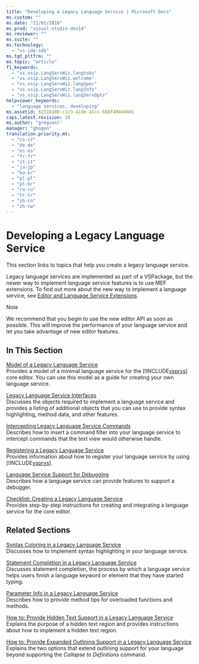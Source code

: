 ```yaml
---
title: "Developing a Legacy Language Service | Microsoft Docs"
ms.custom: ""
ms.date: "11/01/2016"
ms.prod: "visual-studio-dev14"
ms.reviewer: ""
ms.suite: ""
ms.technology: 
  - "vs-ide-sdk"
ms.tgt_pltfrm: ""
ms.topic: "article"
f1_keywords: 
  - "vs.vsip.LangServWiz.langtoks"
  - "vs.vsip.LangServWiz.welcome"
  - "vs.vsip.LangServWiz.langSpec"
  - "vs.vsip.LangServWiz.langInfo"
  - "vs.vsip.LangServWiz.langServOpts"
helpviewer_keywords: 
  - "language services, developing"
ms.assetid: 6151ba88-c1c3-41de-a1cc-668f494d48d1
caps.latest.revision: 28
ms.author: "gregvanl"
manager: "ghogen"
translation.priority.mt: 
  - "cs-cz"
  - "de-de"
  - "es-es"
  - "fr-fr"
  - "it-it"
  - "ja-jp"
  - "ko-kr"
  - "pl-pl"
  - "pt-br"
  - "ru-ru"
  - "tr-tr"
  - "zh-cn"
  - "zh-tw"
---
```

# Developing a Legacy Language Service
This section links to topics that help you create a legacy language service.  
  
 Legacy language services are implemented as part of a VSPackage, but the newer way to implement language service features is to use MEF extensions. To find out more about the new way to implement a language service, see [Editor and Language Service Extensions](../../extensibility/editor-and-language-service-extensions.md).  
  
> [!NOTE]
>  We recommend that you begin to use the new editor API as soon as possible. This will improve the performance of your language service and let you take advantage of new editor features.  
  
## In This Section  
 [Model of a Legacy Language Service](../../extensibility/internals/model-of-a-legacy-language-service.md)  
 Provides a model of a minimal language service for the [!INCLUDE[vsprvs](../../code-quality/includes/vsprvs_md.md)] core editor. You can use this model as a guide for creating your own language service.  
  
 [Legacy Language Service Interfaces](../../extensibility/internals/legacy-language-service-interfaces.md)  
 Discusses the objects required to implement a language service and provides a listing of additional objects that you can use to provide syntax highlighting, method data, and other features.  
  
 [Intercepting Legacy Language Service Commands](../../extensibility/internals/intercepting-legacy-language-service-commands.md)  
 Describes how to insert a command filter into your language service to intercept commands that the text view would otherwise handle.  
  
 [Registering a Legacy Language Service](../../extensibility/internals/registering-a-legacy-language-service2.md)  
 Provides information about how to register your language service by using [!INCLUDE[vsprvs](../../code-quality/includes/vsprvs_md.md)].  
  
 [Language Service Support for Debugging](../../extensibility/internals/language-service-support-for-debugging.md)  
 Describes how a language service can provide features to support a debugger.  
  
 [Checklist: Creating a Legacy Language Service](../../extensibility/internals/checklist-creating-a-legacy-language-service.md)  
 Provides step-by-step instructions for creating and integrating a language service for the core editor.  
  
## Related Sections  
 [Syntax Coloring in a Legacy Language Service](../../extensibility/internals/syntax-coloring-in-a-legacy-language-service.md)  
 Discusses how to implement syntax highlighting in your language service.  
  
 [Statement Completion in a Legacy Language Service](../../extensibility/internals/statement-completion-in-a-legacy-language-service.md)  
 Discusses statement completion, the process by which a language service helps users finish a language keyword or element that they have started typing.  
  
 [Parameter Info in a Legacy Language Service](../../extensibility/internals/parameter-info-in-a-legacy-language-service1.md)  
 Describes how to provide method tips for overloaded functions and methods.  
  
 [How to: Provide Hidden Text Support in a Legacy Language Service](../../extensibility/internals/how-to-provide-hidden-text-support-in-a-legacy-language-service.md)  
 Explains the purpose of a hidden text region and provides instructions about how to implement a hidden text region.  
  
 [How to: Provide Expanded Outlining Support in a Legacy Language Service](../../extensibility/internals/how-to-provide-expanded-outlining-support-in-a-legacy-language-service.md)  
 Explains the two options that extend outlining support for your language beyond supporting the *Collapse to Definitions* command.